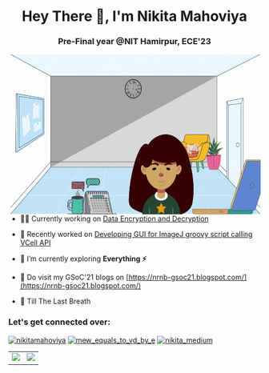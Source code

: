 <h1 align="center">Hey There 👋, I'm Nikita Mahoviya</h1>
<h3 align="center">Pre-Final year @NIT Hamirpur, ECE'23</h3>
<img align="right"alt="GIF" src="https://github.com/nikitamahoviya/nikitamahoviya/blob/main/Nikita.gif?raw=true"width="500" height="320" />

- 👩‍💻 Currently working on [Data Encryption and Decryption](https://github.com/nikitamahoviya/enc_dec)
- 🔭 Recently worked on [Developing GUI for ImageJ groovy script calling VCell API](https://github.com/nrnb/GoogleSummerOfCode/issues/148)

- 🌱 I’m currently exploring **Everything ⚡**

- 📝 Do visit my GSoC'21 blogs on [https://nrnb-gsoc21.blogspot.com/](https://nrnb-gsoc21.blogspot.com/)
- 📖 Till The Last Breath

<h3 align="left">Let's get connected over:</h3>
<p align="left">
<a href="https://www.linkedin.com/in/nikita-mahoviya-28034b171/" target="blank"><img align="center" src="https://cdn.jsdelivr.net/npm/simple-icons@3.0.1/icons/linkedin.svg" alt="nikitamahoviya" height="30" width="40" /></a>
<a href="https://www.instagram.com/mew_equals_to_vd_by_e/" target="blank"><img align="center" src="https://cdn.jsdelivr.net/npm/simple-icons@3.0.1/icons/instagram.svg" alt="mew_equals_to_vd_by_e" height="30" width="40" /></a>
<a href="https://mahoviyanikita.medium.com/" target="blank"><img align="center" src="https://cdn.jsdelivr.net/npm/simple-icons@3.0.1/icons/medium.svg" alt="nikita_medium" height="30" width="40" /></a>
  
  
<table><tr><td><img src="https://github-readme-stats.vercel.app/api?username=nikitamahoviya&show_icons=true&theme=gotham" /></td><td><img src="http://github-readme-streak-stats.herokuapp.com?user=nikitamahoviya&theme=gotham"/></td></tr></table>
